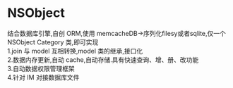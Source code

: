 # NSObject
结合数据库引擎,自创 ORM,使用 memcacheDB->序列化filesy或者sqlite,仅一个 NSObject Category 类,即可实现 <br>
1.join 与 model 互相转换,model 类的继承,接口化  <br>
2.数据内存更新,自动 cache,自动存储.具有快速查询、增、册、改功能  <br>
3.自动数据权限管理框架  <br>
4.针对 IM 对接数据库文件 <br>
